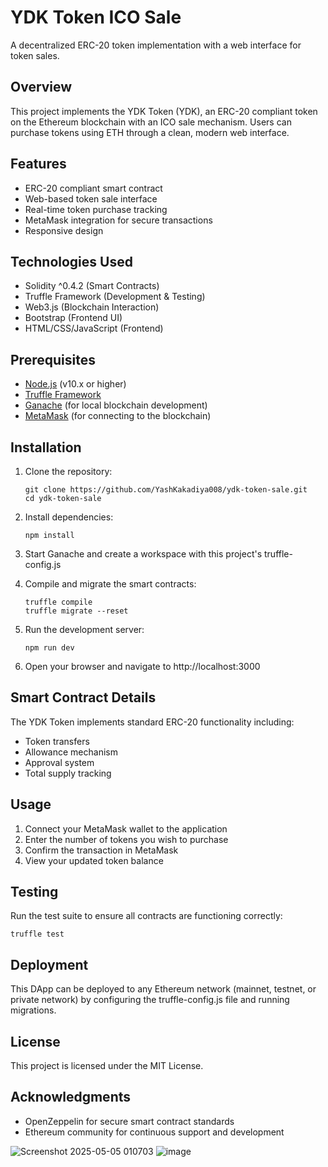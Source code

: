 # YDK Token ICO Sale

A decentralized ERC-20 token implementation with a web interface for token sales.

## Overview

This project implements the YDK Token (YDK), an ERC-20 compliant token on the Ethereum blockchain with an ICO sale mechanism. Users can purchase tokens using ETH through a clean, modern web interface.

## Features

- ERC-20 compliant smart contract
- Web-based token sale interface
- Real-time token purchase tracking
- MetaMask integration for secure transactions
- Responsive design

## Technologies Used

- Solidity ^0.4.2 (Smart Contracts)
- Truffle Framework (Development & Testing)
- Web3.js (Blockchain Interaction)
- Bootstrap (Frontend UI)
- HTML/CSS/JavaScript (Frontend)

## Prerequisites

- [Node.js](https://nodejs.org/) (v10.x or higher)
- [Truffle Framework](https://www.trufflesuite.com/truffle)
- [Ganache](https://www.trufflesuite.com/ganache) (for local blockchain development)
- [MetaMask](https://metamask.io/) (for connecting to the blockchain)

## Installation

1. Clone the repository:
   ```
   git clone https://github.com/YashKakadiya008/ydk-token-sale.git
   cd ydk-token-sale
   ```

2. Install dependencies:
   ```
   npm install
   ```

3. Start Ganache and create a workspace with this project's truffle-config.js

4. Compile and migrate the smart contracts:
   ```
   truffle compile
   truffle migrate --reset
   ```

5. Run the development server:
   ```
   npm run dev
   ```

6. Open your browser and navigate to http://localhost:3000

## Smart Contract Details

The YDK Token implements standard ERC-20 functionality including:
- Token transfers
- Allowance mechanism
- Approval system
- Total supply tracking

## Usage

1. Connect your MetaMask wallet to the application
2. Enter the number of tokens you wish to purchase
3. Confirm the transaction in MetaMask
4. View your updated token balance

## Testing

Run the test suite to ensure all contracts are functioning correctly:
```
truffle test
```

## Deployment

This DApp can be deployed to any Ethereum network (mainnet, testnet, or private network) by configuring the truffle-config.js file and running migrations.

## License

This project is licensed under the MIT License.

## Acknowledgments

- OpenZeppelin for secure smart contract standards
- Ethereum community for continuous support and development 

![Screenshot 2025-05-05 010703](https://github.com/user-attachments/assets/02ea387e-b668-4243-b291-417e6009636b)
![image](https://github.com/user-attachments/assets/9992626b-c52a-4cd2-800c-8874864ac55e)


